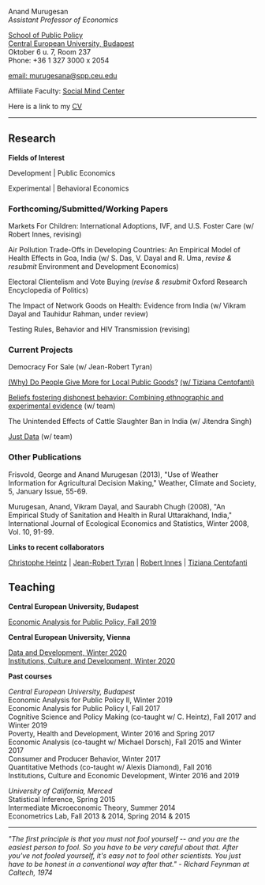 Anand Murugesan   
*Assistant Professor of Economics*

[School of Public Policy](https://people.ceu.edu/anand_murugesan)<br/>
[Central European University, Budapest](https://www.ceu.edu/)<br/>
Oktober 6 u. 7, Room 237<br/>
Phone: +36 1 327 3000 x 2054

[email: murugesana@spp.ceu.edu](murugesana@spp.ceu.edu)

Affiliate Faculty: [Social Mind Center](https://socialmind.ceu.edu/affiliates)

Here is a link to my [CV](cvFeb2019AMurugesan.pdf)

---

## Research 

**Fields of Interest**

Development  | Public Economics

Experimental | Behavioral Economics 

### Forthcoming/Submitted/Working Papers 
Markets For Children: International Adoptions, IVF, and U.S. Foster Care (w/ Robert Innes, revising)

Air Pollution Trade-Offs in Developing Countries: An Empirical Model of Health Effects in Goa, India (w/ S. Das, V. Dayal and R. Uma, *revise & resubmit* Environment and Development Economics)

Electoral Clientelism and Vote Buying  (*revise & resubmit* Oxford Research Encyclopedia of Politics)

The Impact of Network Goods on Health: Evidence from India (w/ Vikram Dayal and Tauhidur Rahman, under review)

Testing Rules, Behavior and  HIV Transmission (revising)


### Current Projects
Democracy For Sale (w/ Jean-Robert Tyran)

[(Why) Do People Give More for Local Public Goods?](https://sozialmarie.org/index.php/sk/projects/7826) [(w/ Tiziana Centofanti)](https://people.ceu.edu/tiziana_centofanti)

[Beliefs fostering dishonest behavior: Combining ethnographic and experimental evidence](https://www.ceu.edu/iti/projects/BFD) (w/ team)

The Unintended Effects of Cattle Slaughter Ban in India (w/ Jitendra Singh)

[Just Data](https://www.ceu.edu/project/just-data) (w/ team)

### Other Publications
Frisvold, George and Anand Murugesan (2013), "Use of Weather Information for Agricultural Decision Making," Weather, Climate and Society, 5, January Issue, 55-69.

Murugesan, Anand, Vikram Dayal, and Saurabh Chugh (2008), "An Empirical Study of Sanitation and Health in Rural Uttarakhand, India," International Journal of Ecological Economics and Statistics, Winter 2008, Vol. 10, 91-99.

**Links to recent collaborators**


 [Christophe Heintz](https://people.ceu.edu/christophe_heintz) | [Jean-Robert Tyran](https://homepage.univie.ac.at/jean-robert.tyran/index.html) | [Robert Innes](https://robinnes.weebly.com/) | [Tiziana Centofanti](https://people.ceu.edu/tiziana_centofanti)



## Teaching

**Central European University, Budapest**

[Economic Analysis for Public Policy, Fall 2019](https://courses.ceu.edu/courses/2019-2020/economic-analysis-public-policy)

**Central European University, Vienna**

[Data and Development, Winter 2020](https://courses.ceu.edu/courses/2019-2020/data-and-development) <br/>
[Institutions, Culture and Development, Winter 2020](https://courses.ceu.edu/courses/2019-2020/institutional-and-behavioral-economics)

**Past courses**

*Central European University, Budapest*<br/>
Economic Analysis for Public Policy II, Winter 2019<br/>
Economic Analysis for Public Policy I, Fall 2017<br/>
Cognitive Science and Policy Making (co-taught w/ C. Heintz), Fall 2017 and Winter 2019<br/>
Poverty, Health and Development, Winter 2016 and Spring 2017<br/>
Economic Analysis (co-taught w/ Michael Dorsch), Fall 2015 and Winter 2017<br/>
Consumer and Producer Behavior, Winter 2017<br/>
Quantitative Methods (co-taught w/ Alexis Diamond), Fall 2016<br/>
Institutions, Culture and Economic Development, Winter 2016 and 2019

*University of California, Merced*<br/>
Statistical Inference, Spring 2015<br/>
Intermediate Microeconomic Theory, Summer 2014<br/>
Econometrics Lab, Fall 2013 & 2014, Spring 2014 & 2015

---
*"The first principle is that you must not fool yourself -- and you are the easiest person to fool. So you have to be very careful about that. After you've not fooled yourself, it's easy not to fool other scientists. You just have to be honest in a conventional way after that." - Richard Feynman at Caltech, 1974*



